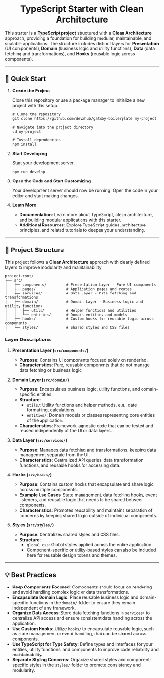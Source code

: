 <h1 align="center">
  TypeScript Starter with Clean Architecture
</h1>

This starter is a **TypeScript project** structured with a **Clean Architecture** approach, providing a foundation for building modular, maintainable, and scalable applications. The structure includes distinct layers for **Presentation** (UI components), **Domain** (business logic and utility functions), **Data** (data fetching and transformations), and **Hooks** (reusable logic across components).

---

## 🚀 Quick Start

1.  **Create the Project**

    Clone this repository or use a package manager to initialize a new project with this setup.

    ```shell
    # Clone the repository
    git clone https://github.com/devxhub/gatsby-boilerplate my-project

    # Navigate into the project directory
    cd my-project

    # Install dependencies
    npm install
    ```

2.  **Start Developing**

    Start your development server.

    ```shell
    npm run develop
    ```

3.  **Open the Code and Start Customizing**

    Your development server should now be running. Open the code in your editor and start making changes.

4.  **Learn More**

    - **Documentation**: Learn more about TypeScript, clean architecture, and building modular applications with this starter.
    - **Additional Resources**: Explore TypeScript guides, architecture principles, and related tutorials to deepen your understanding.

---

## 📂 Project Structure

This project follows a **Clean Architecture** approach with clearly defined layers to improve modularity and maintainability:

```
project-root/
├── src/
│   ├── components/         # Presentation Layer - Pure UI components
│   ├── pages/              # Application pages and routes
│   ├── services/           # Data Layer - Data fetching and transformations
│   ├── domain/             # Domain Layer - Business logic and utility functions
│   │   ├── utils/          # Helper functions and utilities
│   │   └── entities/       # Domain entities and models
│   ├── hooks/              # Custom hooks for reusable logic across components
│   └── styles/             # Shared styles and CSS files
```

### Layer Descriptions

1. **Presentation Layer (`src/components/`)**  
   - **Purpose**: Contains UI components focused solely on rendering.
   - **Characteristics**: Pure, reusable components that do not manage data fetching or business logic.

2. **Domain Layer (`src/domain/`)**  
   - **Purpose**: Encapsulates business logic, utility functions, and domain-specific entities.
   - **Structure**:
     - `utils/`: Utility functions and helper methods, e.g., date formatting, calculations.
     - `entities/`: Domain models or classes representing core entities of the application.
   - **Characteristics**: Framework-agnostic code that can be tested and reused independently of the UI or data layers.

3. **Data Layer (`src/services/`)**  
   - **Purpose**: Manages data fetching and transformations, keeping data management separate from the UI.
   - **Characteristics**: Centralized API queries, data transformation functions, and reusable hooks for accessing data.

4. **Hooks (`src/hooks/`)**  
   - **Purpose**: Contains custom hooks that encapsulate and share logic across multiple components.
   - **Example Use Cases**: State management, data fetching hooks, event listeners, and reusable logic that needs to be shared between components.
   - **Characteristics**: Promotes reusability and maintains separation of concerns by keeping shared logic outside of individual components.

5. **Styles (`src/styles/`)**  
   - **Purpose**: Centralizes shared styles and CSS files.
   - **Structure**:
     - `global.css`: Global styles applied across the entire application.
     - Component-specific or utility-based styles can also be included here for reusable design tokens and themes.

---

## 💡 Best Practices

- **Keep Components Focused**: Components should focus on rendering and avoid handling complex logic or data transformations.
- **Encapsulate Domain Logic**: Place reusable business logic and domain-specific functions in the `domain/` folder to ensure they remain independent of any framework.
- **Organize Data Access**: Store data fetching functions in `services/` to centralize API access and ensure consistent data handling across the application.
- **Use Custom Hooks**: Utilize `hooks/` to encapsulate reusable logic, such as state management or event handling, that can be shared across components.
- **Use TypeScript for Type Safety**: Define types and interfaces for your entities, utility functions, and components to improve code reliability and maintainability.
- **Separate Styling Concerns**: Organize shared styles and component-specific styles in the `styles/` folder to promote consistency and modularity.

